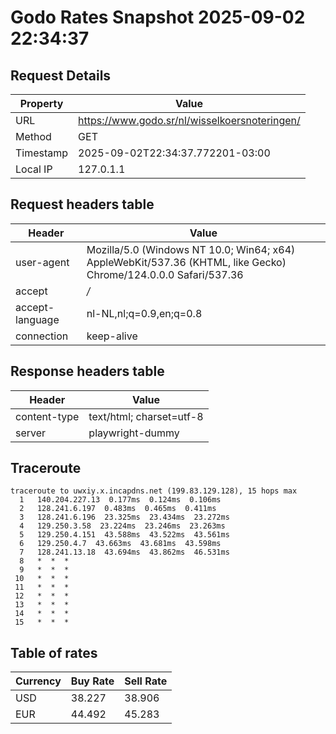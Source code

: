 # Godo Rates Snapshot 2025-09-02 22:34:37
## Request Details

| Property | Value |
|----------|-------|
| URL | https://www.godo.sr/nl/wisselkoersnoteringen/ |
| Method | GET |
| Timestamp | 2025-09-02T22:34:37.772201-03:00 |
| Local IP | 127.0.1.1 |
    
## Request headers table

| Header | Value |
|--------|-------|
| user-agent | Mozilla/5.0 (Windows NT 10.0; Win64; x64) AppleWebKit/537.36 (KHTML, like Gecko) Chrome/124.0.0.0 Safari/537.36 |
| accept | */* |
| accept-language | nl-NL,nl;q=0.9,en;q=0.8 |
| connection | keep-alive |

    
## Response headers table
| Header | Value |
|--------|-------|
| content-type | text/html; charset=utf-8 |
| server | playwright-dummy |

## Traceroute 

```
traceroute to uwxiy.x.incapdns.net (199.83.129.128), 15 hops max
  1   140.204.227.13  0.177ms  0.124ms  0.106ms 
  2   128.241.6.197  0.483ms  0.465ms  0.411ms 
  3   128.241.6.196  23.325ms  23.434ms  23.272ms 
  4   129.250.3.58  23.224ms  23.246ms  23.263ms 
  5   129.250.4.151  43.588ms  43.522ms  43.561ms 
  6   129.250.4.7  43.663ms  43.681ms  43.598ms 
  7   128.241.13.18  43.694ms  43.862ms  46.531ms 
  8   *  *  * 
  9   *  *  * 
 10   *  *  * 
 11   *  *  * 
 12   *  *  * 
 13   *  *  * 
 14   *  *  * 
 15   *  *  * 

```


## Table of rates

| Currency | Buy Rate | Sell Rate |
|----------|----------|-----------|
| USD | 38.227 | 38.906 |
| EUR | 44.492 | 45.283 |
